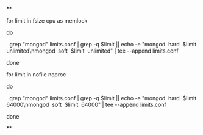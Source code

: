 **

for limit in fsize cpu as memlock

do

  grep "mongod" limits.conf | grep -q $limit || echo -e "mongod  hard  $limit  unlimited\nmongod  soft  $limit  unlimited" |  tee --append limits.conf

done

  

for limit in nofile noproc

do

  grep "mongod" limits.conf | grep -q $limit || echo -e "mongod  hard  $limit  64000\nmongod  soft  $limit  64000" |  tee --append limits.conf

done

**